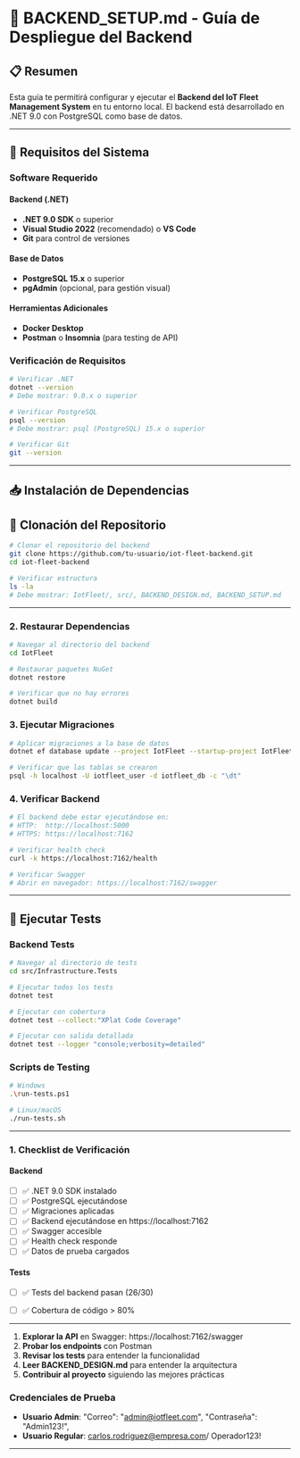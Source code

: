 # 🚀 BACKEND_SETUP.md - Guía de Despliegue del Backend

## 📋 Resumen

Esta guía te permitirá configurar y ejecutar el **Backend del IoT Fleet Management System** en tu entorno local. El backend está desarrollado en .NET 9.0 con PostgreSQL como base de datos.

---

## 🎯 Requisitos del Sistema

### Software Requerido

#### **Backend (.NET)**
- **.NET 9.0 SDK** o superior
- **Visual Studio 2022** (recomendado) o **VS Code**
- **Git** para control de versiones

#### **Base de Datos**
- **PostgreSQL 15.x** o superior
- **pgAdmin** (opcional, para gestión visual)

#### **Herramientas Adicionales**
- **Docker Desktop**
- **Postman** o **Insomnia** (para testing de API)

### Verificación de Requisitos

```bash
# Verificar .NET
dotnet --version
# Debe mostrar: 9.0.x o superior

# Verificar PostgreSQL
psql --version
# Debe mostrar: psql (PostgreSQL) 15.x o superior

# Verificar Git
git --version
```

---

## 📥 Instalación de Dependencias



## 📁 Clonación del Repositorio

```bash
# Clonar el repositorio del backend
git clone https://github.com/tu-usuario/iot-fleet-backend.git
cd iot-fleet-backend

# Verificar estructura
ls -la
# Debe mostrar: IotFleet/, src/, BACKEND_DESIGN.md, BACKEND_SETUP.md
```

---



### 2. **Restaurar Dependencias**

```bash
# Navegar al directorio del backend
cd IotFleet

# Restaurar paquetes NuGet
dotnet restore

# Verificar que no hay errores
dotnet build
```

### 3. **Ejecutar Migraciones**

```bash
# Aplicar migraciones a la base de datos
dotnet ef database update --project IotFleet --startup-project IotFleet

# Verificar que las tablas se crearon
psql -h localhost -U iotfleet_user -d iotfleet_db -c "\dt"
```



### 4. **Verificar Backend**

```bash
# El backend debe estar ejecutándose en:
# HTTP:  http://localhost:5000
# HTTPS: https://localhost:7162

# Verificar health check
curl -k https://localhost:7162/health

# Verificar Swagger
# Abrir en navegador: https://localhost:7162/swagger
```

---

## 🧪 Ejecutar Tests

### Backend Tests

```bash
# Navegar al directorio de tests
cd src/Infrastructure.Tests

# Ejecutar todos los tests
dotnet test

# Ejecutar con cobertura
dotnet test --collect:"XPlat Code Coverage"

# Ejecutar con salida detallada
dotnet test --logger "console;verbosity=detailed"
```

### Scripts de Testing

```bash
# Windows
.\run-tests.ps1

# Linux/macOS
./run-tests.sh
```

---



### 1. **Checklist de Verificación**

#### Backend
- [ ] ✅ .NET 9.0 SDK instalado
- [ ] ✅ PostgreSQL ejecutándose
- [ ] ✅ Migraciones aplicadas
- [ ] ✅ Backend ejecutándose en https://localhost:7162
- [ ] ✅ Swagger accesible
- [ ] ✅ Health check responde
- [ ] ✅ Datos de prueba cargados

#### Tests
- [ ] ✅ Tests del backend pasan (26/30)
- [ ] ✅ Cobertura de código > 80%



---

1. **Explorar la API** en Swagger: https://localhost:7162/swagger
2. **Probar los endpoints** con Postman
3. **Revisar los tests** para entender la funcionalidad
4. **Leer BACKEND_DESIGN.md** para entender la arquitectura
5. **Contribuir al proyecto** siguiendo las mejores prácticas

### Credenciales de Prueba

- **Usuario Admin**: "Correo": "admin@iotfleet.com",
  "Contraseña": "Admin123!",
- **Usuario Regular**: carlos.rodriguez@empresa.com/
Operador123!

---
